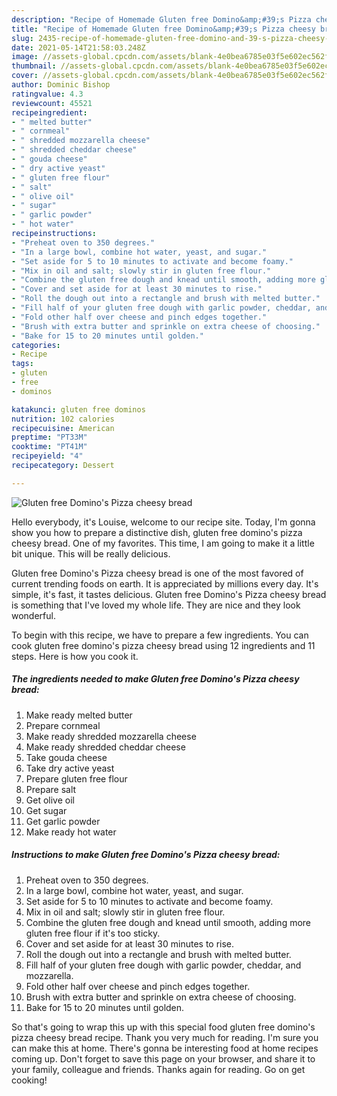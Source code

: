```yaml
---
description: "Recipe of Homemade Gluten free Domino&amp;#39;s Pizza cheesy bread"
title: "Recipe of Homemade Gluten free Domino&amp;#39;s Pizza cheesy bread"
slug: 2435-recipe-of-homemade-gluten-free-domino-and-39-s-pizza-cheesy-bread
date: 2021-05-14T21:58:03.248Z
image: //assets-global.cpcdn.com/assets/blank-4e0bea6785e03f5e602ec562f230caae08da540cada707380b4fe1bbebba43da.png
thumbnail: //assets-global.cpcdn.com/assets/blank-4e0bea6785e03f5e602ec562f230caae08da540cada707380b4fe1bbebba43da.png
cover: //assets-global.cpcdn.com/assets/blank-4e0bea6785e03f5e602ec562f230caae08da540cada707380b4fe1bbebba43da.png
author: Dominic Bishop
ratingvalue: 4.3
reviewcount: 45521
recipeingredient:
- " melted butter"
- " cornmeal"
- " shredded mozzarella cheese"
- " shredded cheddar cheese"
- " gouda cheese"
- " dry active yeast"
- " gluten free flour"
- " salt"
- " olive oil"
- " sugar"
- " garlic powder"
- " hot water"
recipeinstructions:
- "Preheat oven to 350 degrees."
- "In a large bowl, combine hot water, yeast, and sugar."
- "Set aside for 5 to 10 minutes to activate and become foamy."
- "Mix in oil and salt; slowly stir in gluten free flour."
- "Combine the gluten free dough and knead until smooth, adding more gluten free flour if it&#39;s too sticky."
- "Cover and set aside for at least 30 minutes to rise."
- "Roll the dough out into a rectangle and brush with melted butter."
- "Fill half of your gluten free dough with garlic powder, cheddar, and mozzarella."
- "Fold other half over cheese and pinch edges together."
- "Brush with extra butter and sprinkle on extra cheese of choosing."
- "Bake for 15 to 20 minutes until golden."
categories:
- Recipe
tags:
- gluten
- free
- dominos

katakunci: gluten free dominos 
nutrition: 102 calories
recipecuisine: American
preptime: "PT33M"
cooktime: "PT41M"
recipeyield: "4"
recipecategory: Dessert

---
```



![Gluten free Domino&#39;s Pizza cheesy bread](//assets-global.cpcdn.com/assets/blank-4e0bea6785e03f5e602ec562f230caae08da540cada707380b4fe1bbebba43da.png)

Hello everybody, it's Louise, welcome to our recipe site. Today, I'm gonna show you how to prepare a distinctive dish, gluten free domino&#39;s pizza cheesy bread. One of my favorites. This time, I am going to make it a little bit unique. This will be really delicious.



Gluten free Domino&#39;s Pizza cheesy bread is one of the most favored of current trending foods on earth. It is appreciated by millions every day. It's simple, it's fast, it tastes delicious. Gluten free Domino&#39;s Pizza cheesy bread is something that I've loved my whole life. They are nice and they look wonderful.


To begin with this recipe, we have to prepare a few ingredients. You can cook gluten free domino&#39;s pizza cheesy bread using 12 ingredients and 11 steps. Here is how you cook it.

<!--inarticleads1-->

##### The ingredients needed to make Gluten free Domino&#39;s Pizza cheesy bread:

1. Make ready  melted butter
1. Prepare  cornmeal
1. Make ready  shredded mozzarella cheese
1. Make ready  shredded cheddar cheese
1. Take  gouda cheese
1. Take  dry active yeast
1. Prepare  gluten free flour
1. Prepare  salt
1. Get  olive oil
1. Get  sugar
1. Get  garlic powder
1. Make ready  hot water




<!--inarticleads2-->

##### Instructions to make Gluten free Domino&#39;s Pizza cheesy bread:

1. Preheat oven to 350 degrees.
1. In a large bowl, combine hot water, yeast, and sugar.
1. Set aside for 5 to 10 minutes to activate and become foamy.
1. Mix in oil and salt; slowly stir in gluten free flour.
1. Combine the gluten free dough and knead until smooth, adding more gluten free flour if it&#39;s too sticky.
1. Cover and set aside for at least 30 minutes to rise.
1. Roll the dough out into a rectangle and brush with melted butter.
1. Fill half of your gluten free dough with garlic powder, cheddar, and mozzarella.
1. Fold other half over cheese and pinch edges together.
1. Brush with extra butter and sprinkle on extra cheese of choosing.
1. Bake for 15 to 20 minutes until golden.




So that's going to wrap this up with this special food gluten free domino&#39;s pizza cheesy bread recipe. Thank you very much for reading. I'm sure you can make this at home. There's gonna be interesting food at home recipes coming up. Don't forget to save this page on your browser, and share it to your family, colleague and friends. Thanks again for reading. Go on get cooking!
